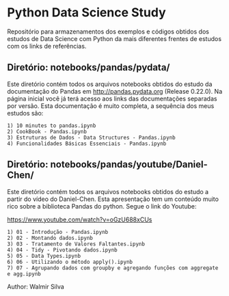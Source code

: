 # Python Data Science Study

Repositório para armazenamentos dos exemplos e códigos obtidos dos estudos de Data Science com Python da mais diferentes frentes de estudos com os links de referências.

## Diretório: notebooks/pandas/pydata/

Este diretório contém todos os arquivos notebooks obtidos do estudo da documentação do Pandas em http://pandas.pydata.org (Release 0.22.0). 
Na página inicial você já terá acesso aos links das documentações separadas por versão. Esta documentação é muito completa, a sequência dos meus estudos são:

	1) 10 minutes to pandas.ipynb
	2) CookBook - Pandas.ipynb
	3) Estruturas de Dados - Data Structures - Pandas.ipynb
	4) Funcionalidades Básicas Essenciais - Pandas.ipynb


## Diretório: notebooks/pandas/youtube/Daniel-Chen/ 

Este diretório contém todos os arquivos notebooks obtidos do estudo a partir do vídeo do Daniel-Chen.
Esta apresentação tem um conteúdo muito rico sobre a biblioteca Pandas do python. Segue o link do Youtube:

https://www.youtube.com/watch?v=oGzU688xCUs

	1) 01 - Introdução - Pandas.ipynb
	2) 02 - Montando dados.ipynb
	3) 03 - Tratamento de Valores Faltantes.ipynb
	4) 04 - Tidy - Pivotando dados.ipynb
	5) 05 - Data Types.ipynb
	6) 06 - Utilizando o método apply().ipynb
	7) 07 - Agrupando dados com groupby e agregando funções com aggregate e agg.ipynb    
    
    
Author: Walmir Silva
  